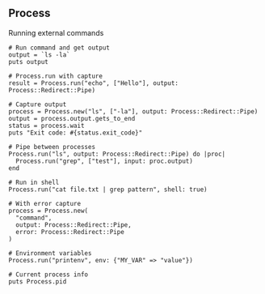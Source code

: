 <!-- METADATA
{
  "title": "Crystal Process",
  "tags": [
    "crystal",
    "system",
    "process"
  ],
  "language": "crystal"
}
-->

## Process
Running external commands
```crystal
# Run command and get output
output = `ls -la`
puts output

# Process.run with capture
result = Process.run("echo", ["Hello"], output: Process::Redirect::Pipe)

# Capture output
process = Process.new("ls", ["-la"], output: Process::Redirect::Pipe)
output = process.output.gets_to_end
status = process.wait
puts "Exit code: #{status.exit_code}"

# Pipe between processes
Process.run("ls", output: Process::Redirect::Pipe) do |proc|
  Process.run("grep", ["test"], input: proc.output)
end

# Run in shell
Process.run("cat file.txt | grep pattern", shell: true)

# With error capture
process = Process.new(
  "command",
  output: Process::Redirect::Pipe,
  error: Process::Redirect::Pipe
)

# Environment variables
Process.run("printenv", env: {"MY_VAR" => "value"})

# Current process info
puts Process.pid
```
